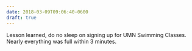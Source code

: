 ```yaml
---
date: 2018-03-09T09:06:40-0600
draft: true
---
```




Lesson learned, do no sleep on signing up for UMN Swimming Classes. Nearly everything was full within 3 minutes.



